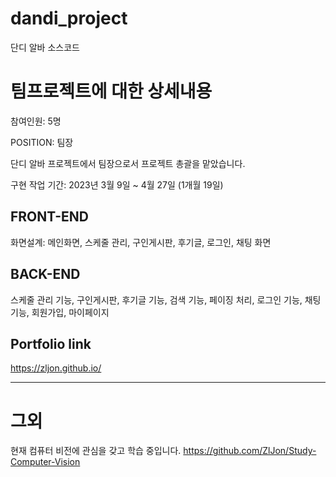 # dandi_project
단디 알바 소스코드

# 팀프로젝트에 대한 상세내용

참여인원: 5명

POSITION: 팀장

단디 알바 프로젝트에서 팀장으로서 프로젝트 총괄을 맡았습니다.

구현 작업 기간: 2023년 3월 9일 ~ 4월 27일 (1개월 19일)

## FRONT-END

화면설계: 메인화면, 스케줄 관리, 구인게시판, 후기글, 로그인, 채팅 화면

## BACK-END

스케줄 관리 기능, 구인게시판, 후기글 기능, 검색 기능, 페이징 처리, 로그인 기능, 채팅 기능, 회원가입, 마이페이지

## Portfolio link
https://zljon.github.io/

--------------------------------------------------------------------------------------------------------
# 그외
현재 컴퓨터 비전에 관심을 갖고 학습 중입니다.
https://github.com/ZlJon/Study-Computer-Vision
